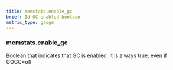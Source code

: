 ```yaml
---
title: memstats.enable_gc
brief: Id GC enabled boolean
metric_type: gauge
---
```

### memstats.enable_gc

Boolean that indicates that GC is enabled. It is always true, even if GOGC=off